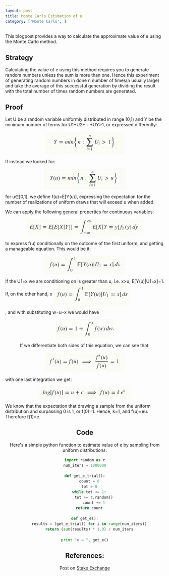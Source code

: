 ```yaml
---
layout: post
title: Monte Carlo Estimation of e
category: ['Monte Carlo', ]
---
```

This blogpost provides a way to calculate the approximate value of e using the Monte Carlo method.

## Strategy

Calculating the value of e using this method requires you to generate random numbers unless the sum is more than one.
Hence this experiment of generating random numbers in done n number of times(n usually large) and take the average of this successful generation by dividing the result with the total number of times random numbers are generated.

## Proof

Let U be a random variable uniformly distributed in range (0,1) and Y be the minimum number of terms for U1+U2+⋯+UY>1, or expressed differently:

<p style="text-align:center;">
<img src="/images/im1.jpg" align="center">
</p>

If instead we looked for:
<p style="text-align:center;">
<img src="/images/im2.jpg" align="center">
</p>

for u∈[0,1], we define f(u)=E[Y(u)], expressing the expectation for the number of realizations of uniform draws that will exceed u when added.

We can apply the following general properties for continuous variables:

<p style="text-align: center;">
<img src="/images/im3.jpg" align="center">
</p>
to express f(u) conditionally on the outcome of the first uniform, and getting a manageable equation. This would be it:

<p style="text-align: center;">
<img src="/images/im4.jpg" align="center">
</p>
If the U1=x we are conditioning on is greater than u, i.e. x>u, E[Y(u)|U1=x]=1.
If, on the other hand, x<u,E[Y(u)|U1=x]=1+f(u−x), because we already have drawn 1 uniform random, and we still have the difference between x and u to cover. Going back to equation (1):

<p style="text-align: center;">
<img src="/images/im5.jpg" align="center">
</p>
, and with substituting w=u−x we would have
<p style="text-align: center;">
<img src="/images/im6.jpg" align="center">
</p>

If we differentiate both sides of this equation, we can see that:

<p style="text-align: center;">
<img src="/images/im7.jpg" align="center">
</p>
with one last integration we get:

<p style="text-align: center;">
<img src="/images/im8.jpg" align="center">
</p>
We know that the expectation that drawing a sample from the uniform distribution and surpassing 0 is 1, or f(0)=1. Hence, k=1, and f(u)=eu. Therefore f(1)=e.

## Code

Here's a simple python function to estimate value of e by sampling from uniform distributions:

```python
import random as r
num_iters = 1000000

def get_e_trial():
    count = 0
    tot = 0
    while tot <= 1:
        tot += r.random()
        count += 1
    return count

def get_e():
    results = (get_e_trial() for i in range(num_iters))
    return (sum(results) * 1.0) / num_iters

print "e = ", get_e()
```

## References:

Post on [Stake Exchange](https://stats.stackexchange.com/questions/194352/why-does-the-number-of-continuous-uniform-variables-on-0-1-needed-for-their-su)
